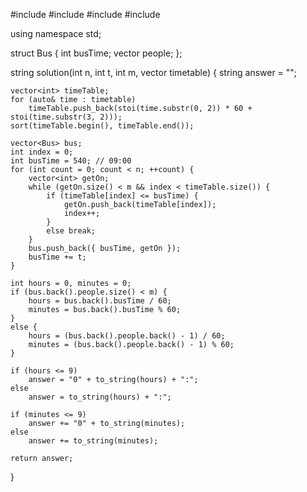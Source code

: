#include <string>
#include <vector>
#include <algorithm>
#include <stack>

using namespace std;

struct Bus {
    int busTime;
    vector<int> people;
};

string solution(int n, int t, int m, vector<string> timetable) {
    string answer = "";

    vector<int> timeTable;
    for (auto& time : timetable)
        timeTable.push_back(stoi(time.substr(0, 2)) * 60 + stoi(time.substr(3, 2)));
    sort(timeTable.begin(), timeTable.end());

    vector<Bus> bus;
    int index = 0;
    int busTime = 540; // 09:00
    for (int count = 0; count < n; ++count) {
        vector<int> getOn;
        while (getOn.size() < m && index < timeTable.size()) {
            if (timeTable[index] <= busTime) {
                getOn.push_back(timeTable[index]);
                index++;
            }
            else break;
        }
        bus.push_back({ busTime, getOn });
        busTime += t;
    }

    int hours = 0, minutes = 0;
    if (bus.back().people.size() < m) {
        hours = bus.back().busTime / 60;
        minutes = bus.back().busTime % 60;
    }
    else {
        hours = (bus.back().people.back() - 1) / 60;
        minutes = (bus.back().people.back() - 1) % 60;
    }

    if (hours <= 9)
        answer = "0" + to_string(hours) + ":";
    else
        answer = to_string(hours) + ":";

    if (minutes <= 9)
        answer += "0" + to_string(minutes);
    else
        answer += to_string(minutes);

    return answer;
}